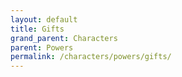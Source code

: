 ```yaml
---
layout: default
title: Gifts
grand_parent: Characters
parent: Powers
permalink: /characters/powers/gifts/
---
```


